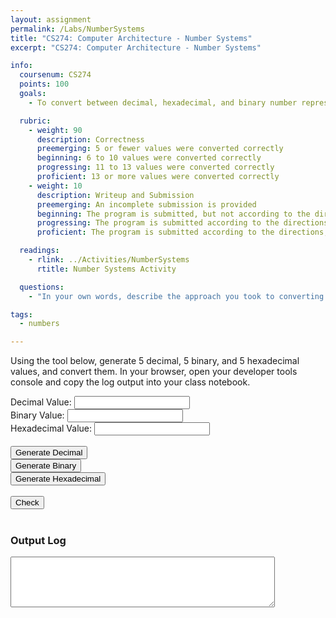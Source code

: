 ```yaml
---
layout: assignment
permalink: /Labs/NumberSystems
title: "CS274: Computer Architecture - Number Systems"
excerpt: "CS274: Computer Architecture - Number Systems"

info:
  coursenum: CS274
  points: 100
  goals:
    - To convert between decimal, hexadecimal, and binary number representations

  rubric:
    - weight: 90
      description: Correctness
      preemerging: 5 or fewer values were converted correctly
      beginning: 6 to 10 values were converted correctly
      progressing: 11 to 13 values were converted correctly
      proficient: 13 or more values were converted correctly
    - weight: 10
      description: Writeup and Submission
      preemerging: An incomplete submission is provided
      beginning: The program is submitted, but not according to the directions in one or more ways (for example, because it is lacking a readme writeup)
      progressing: The program is submitted according to the directions with a minor omission or correction needed, and with at least superficial responses to the bolded questions throughout
      proficient: The program is submitted according to the directions, including a readme writeup describing the solution, and thoughtful answers to the bolded questions throughout

  readings:
    - rlink: ../Activities/NumberSystems
      rtitle: Number Systems Activity

  questions:
    - "In your own words, describe the approach you took to converting between each of the pairs of number systems.  Imagine that you were to do this programmatically; how would you do it?"

tags:
  - numbers

---
```


Using the tool below, generate 5 decimal, 5 binary, and 5 hexadecimal values, and convert them.  In your browser, open your developer tools console and copy the log output into your class notebook.

<script language="JavaScript">
function gen2() {
    var val = Math.floor(Math.random() * 2048) + 1
    
    document.getElementById("decimal").value = "";
    document.getElementById("binary").value = val.toString(2);
    document.getElementById("hexadecimal").value = "";
}

function gen10() {
    var val = Math.floor(Math.random() * 2048) + 1
    
    document.getElementById("decimal").value = val.toString();
    document.getElementById("binary").value = "";
    document.getElementById("hexadecimal").value = "";
}

function gen16() {
    var val = Math.floor(Math.random() * 2048) + 1
    
    document.getElementById("decimal").value = "";
    document.getElementById("binary").value = "";
    document.getElementById("hexadecimal").value = val.toString(16);
}

function check() {
    var bin = document.getElementById("binary").value;
    bin = parseInt(bin, 2);
    var hex = document.getElementById("hexadecimal").value;
    hex = parseInt(hex, 16);
    var dec = document.getElementById("decimal").value;
    dec = parseInt(dec, 10);
    
    console.log("Decimal: " + document.getElementById("decimal").value + " Binary: " + document.getElementById("binary").value + " Hexadecimal: " + document.getElementById("hexadecimal").value);
    console.log("Decimal: " + dec.toString() + " Binary: " + bin.toString() + " Hexadecimal: " + hex.toString());
    
    if(hex == bin && dec == bin) {
        alert("Correct!");
        console.log("Correct");
    } else {
        alert("Not quite!");
        console.log("Incorrect");
    }
  
    document.getElementById("responses").innerHTML += "Decimal: " + document.getElementById("decimal").value + " Binary: " + document.getElementById("binary").value + " Hexadecimal: " + document.getElementById("hexadecimal").value + "<br>";
    document.getElementById("responses").innerHTML += "Decimal: " + dec.toString() + " Binary: " + bin.toString() + " Hexadecimal: " + hex.toString() + "<br>";
    
    if(hex == bin && dec == bin) {
        document.getElementById("responses").innerHTML += "Correct<br>";
    } else {
        document.getElementById("responses").innerHTML += "Incorrect<br>";
    }  
}
</script>

<div align="center">
<div align="left">
Decimal Value: <input id="decimal" name="decimal" /><br>
Binary Value: <input id="binary" name="binary" /><br>
Hexadecimal Value: <input id="hexadecimal" name="hexadecimal" /><br>
<br>
<button id="bgen10" onclick="gen10()">Generate Decimal</button><br>
<button id="bgen2" onclick="gen2()">Generate Binary</button><br>
<button id="bgen16" onclick="gen16()">Generate Hexadecimal</button><br>
<br>
<button id="bcheck" onclick="check()">Check</button>
<br>
<br>
<h3>Output Log</h3>
<textarea rows="5" cols="50" id="responses"></textarea>
</div>
</div>
